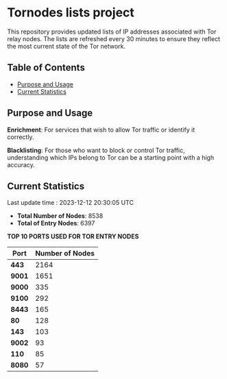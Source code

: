 # Tornodes lists project

This repository provides updated lists of IP addresses associated with Tor relay nodes. The lists are refreshed every 30 minutes to ensure they reflect the most current state of the Tor network.

## Table of Contents

- [Purpose and Usage](#purpose-and-usage)
- [Current Statistics](#current-statistics)


## Purpose and Usage

**Enrichment**: For services that wish to allow Tor traffic or identify it correctly.

**Blacklisting**: For those who want to block or control Tor traffic, understanding which IPs belong to Tor can be a starting point with a high accuracy.

## Current Statistics

Last update time : 2023-12-12 20:30:05 UTC

- **Total Number of Nodes**: 8538
- **Total of Entry Nodes**: 6397

**TOP 10 PORTS USED FOR TOR ENTRY NODES**

| **Port** | **Number of Nodes** |
|------|-----------------|
| **443**   | 2164  |
| **9001**   | 1651  |
| **9000**   | 335  |
| **9100**   | 292  |
| **8443**   | 165  |
| **80**   | 128  |
| **143**   | 103  |
| **9002**   | 93  |
| **110**   | 85  |
| **8080**   | 57  |

